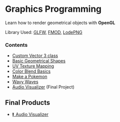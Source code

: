 # Graphics Programming
Learn how to render geometrical objects with **OpenGL**

Library Used: [GLFW](http://www.glfw.org/), [FMOD](https://www.fmod.com/), [LodePNG](http://lodev.org/lodepng/)

### Contents
* [Custom Vector 3 class](https://github.com/FattyMieo/GraphicsProgramming/tree/CustomVector3)
* [Basic Geometrical Shapes](https://github.com/FattyMieo/GraphicsProgramming/tree/BasicGeometricalShapes)
* [UV Texture Mapping](https://github.com/FattyMieo/GraphicsProgramming/tree/TextureUVMapping)
* [Color Blend Basics](https://github.com/FattyMieo/GraphicsProgramming/tree/ColorBlending)
* [Make a Pokemon](https://github.com/FattyMieo/GraphicsProgramming/tree/Pokemon)
* [Wavy Waves](https://github.com/FattyMieo/GraphicsProgramming/tree/Plane_Wave)
* [Audio Visualizer](https://github.com/FattyMieo/GraphicsProgramming/tree/Sample_Audio_Visualizer) (Final Project)

## Final Products
* [:arrow_double_down: Audio Visualizer](https://github.com/FattyMieo/GraphicsProgramming/releases/tag/AV-1.0)
